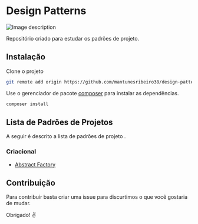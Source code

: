 # Design Patterns

![Image description](https://github.com/mantunesribeiro38/test-dev/blob/master/designpatterns.png)


Repositório criado para estudar os padrões de projeto.

## Instalação

Clone o projeto

```bash
git remote add origin https://github.com/mantunesribeiro38/design-patterns.git


```

Use o gerenciador de pacote [composer](https://https://getcomposer.org/) para instalar as dependências.

```bash
composer install
```

## Lista de Padrões de Projetos

A seguir é descrito a lista de padrões de projeto .

### Criacional
-  [Abstract Factory]( https://pt.wikipedia.org/wiki/Abstract_Factory/)

##  Contribuição

Para contribuir basta criar uma issue para discurtimos o que você gostaria de mudar.

Obrigado! :v:	